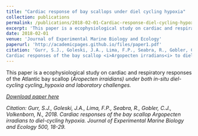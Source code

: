 ```yaml
---
title: "Cardiac response of bay scallops under diel cycling hypoxia"
collection: publications
permalink: /publications/2018-02-01-Cardiac-response-diel-cycling-hypoxia
excerpt: 'This paper is a ecophysiological study on cardiac and respiratory responses of the Atlantic bay scallop (Aropecten irraidians) under both in-situ diel-cycling cycling hypoxia and laboratory challenges.'
date: 2018-02-01
venue: 'Journal of Experimental Marine Biology and Ecology'
paperurl: 'http://academicpages.github.io/files/paper1.pdf'
citation: 'Gurr, S.J., Goleski, J.A., Lima, F.P., Seabra, R., Gobler, C.J., Volkenborn, N., 2018.
Cardiac responses of the bay scallop <i>Argopecten irradians<i> to diel-cycling hypoxia. Journal of Experimental Marine Biology and Ecology. 500, 18-29.'
---
```

This paper is a ecophysiological study on cardiac and respiratory responses of the Atlantic bay scallop (<i>Aropecten irraidians<i>) under both in-situ diel-cycling cycling_hypoxia and laboratory challenges.

[Download paper here](http://academicpages.github.io/files/paper1.pdf)

Citation: Gurr, S.J., Goleski, J.A., Lima, F.P., Seabra, R., Gobler, C.J., Volkenborn, N., 2018.
Cardiac responses of the bay scallop Argopecten irradians to diel-cycling hypoxia. <i>Journal of Experimental Marine Biology and Ecology<i> 500, 18-29.
